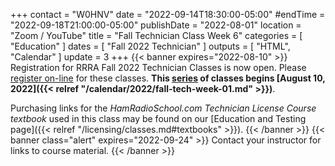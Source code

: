 +++
contact = "W0HNV"
date = "2022-09-14T18:30:00-05:00"
#endTime = "2022-09-18T21:00:00-05:00"
publishDate = "2022-08-01"
location = "Zoom / YouTube"
title = "Fall Technician Class Week 6"
categories = [ "Education" ]
dates = [ "Fall 2022 Technician" ]
outputs = [ "HTML", "Calendar" ]
update = 3
+++
{{< banner expires="2022-08-10" >}}
Registration for RRRA Fall 2022 Technician Classes is now open. Please
[register on-line](https://www.eventbrite.com/e/class-preparation-for-passing-the-fcc-amateur-radio-technician-class-test-tickets-393444461977)
for these classes. **This
[series](/dates/fall-2022-technician)
of classes begins
[August 10, 2022]({{< relref "/calendar/2022/fall-tech-week-01.md" >}})**.

Purchasing links for the *HamRadioSchool.com Technician License Course
textbook* used in this class may be found on our
[Education and Testing page]({{< relref "/licensing/classes.md#textbooks" >}}).
{{< /banner >}}
{{< banner class="alert" expires="2022-09-24" >}}
Contact your instructor for links to course material.
{{< /banner >}}
